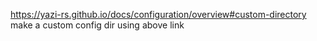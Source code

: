 https://yazi-rs.github.io/docs/configuration/overview#custom-directory
make a custom config dir using above link
